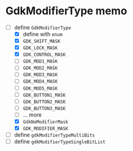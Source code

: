 GdkModifierType memo
====================

* [ ] define `GdkModifierType`
	+ [x] define with `enum`
	+ [x] `GDK_SHIFT_MASK`
	+ [x] `GDK_LOCK_MASK`
	+ [x] `GDK_CONTROL_MASK`
	+ [ ] `GDK_MOD1_MASK`
	+ [ ] `GDK_MOD2_MASK`
	+ [ ] `GDK_MOD3_MASK`
	+ [ ] `GDK_MOD4_MASK`
	+ [ ] `GDK_MOD5_MASK`
	+ [ ] `GDK_BUTTON1_MASK`
	+ [ ] `GDK_BUTTON2_MASK`
	+ [ ] `GDK_BUTTON3_MASK`
	+ [ ] ... more
	+ [x] `GdkNoModifierMask`
	+ [x] `GDK_MODIFIER_MASK`
* [ ] define `gdkModifierTypeMultiBits`
* [ ] define `gdkModifierTypeSingleBitList`
